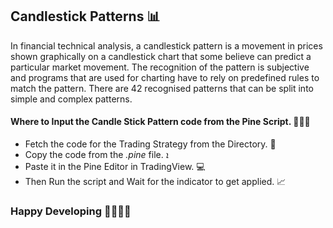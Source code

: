 <h2>Candlestick Patterns 📊</h2>
<p>
In financial technical analysis, a candlestick pattern is a movement in prices shown graphically on a candlestick chart that some believe can predict a particular market movement. The recognition of the pattern is subjective and programs that are used for charting have to rely on predefined rules to match the pattern. There are 42 recognised patterns that can be split into simple and complex patterns.
</p>

<h4>Where to Input the Candle Stick Pattern code from the Pine Script. 👨🏻‍💻 </h4>

<ul>
<li>Fetch the code for the Trading Strategy from the Directory. 🔎</li>
<li>Copy the code from the <i>.pine</i> file. ܐ </li>
<li>Paste it in the Pine Editor in TradingView. 💻</li>
<li>Then Run the script and Wait for the indicator to get applied. 📈</li>
</ul>


<h3>Happy Developing 🚀👨🏻‍💻</h3>
